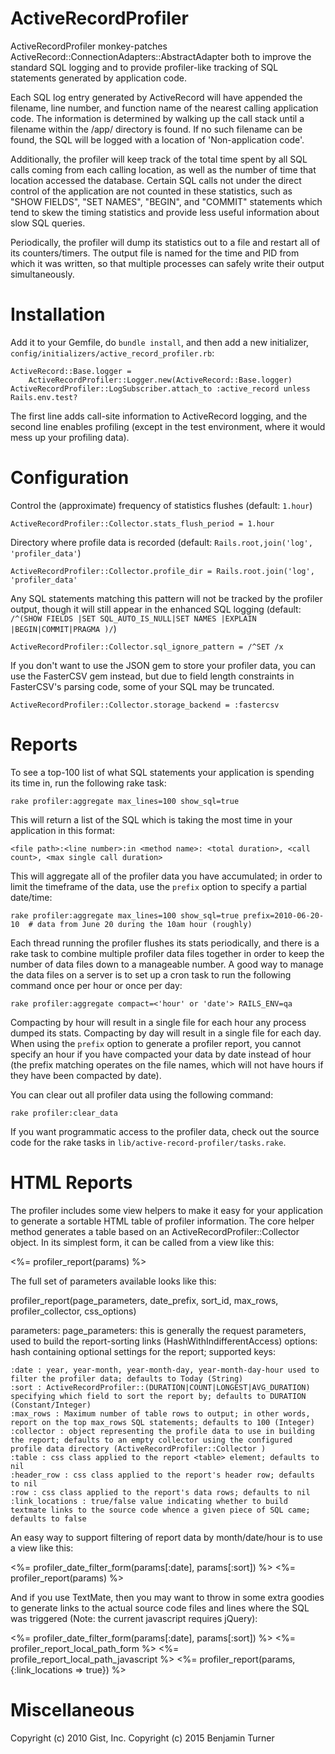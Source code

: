 ActiveRecordProfiler
====================

ActiveRecordProfiler monkey-patches 
ActiveRecord::ConnectionAdapters::AbstractAdapter both to improve the 
standard SQL logging and to provide profiler-like tracking of SQL
statements generated by application code.

Each SQL log entry generated by ActiveRecord will have appended the 
filename, line number, and function name of the nearest calling 
application code. The information is determined by walking up the call
stack until a filename within the /app/ directory is found. If no such
filename can be found, the SQL will be logged with a location of 
'Non-application code'.

Additionally, the profiler will keep track of the total time spent by all
SQL calls coming from each calling location, as well as the number of time
that location accessed the database. Certain SQL calls not under the
direct control of the application are not counted in these statistics,
such as "SHOW FIELDS", "SET NAMES", "BEGIN", and "COMMIT" statements which
tend to skew the timing statistics and provide less useful information
about slow SQL queries.

Periodically, the profiler will dump its statistics out to a file and
restart all of its counters/timers. The output file is named for the time
and PID from which it was written, so that multiple processes can safely
write their output simultaneously.

Installation
============
Add it to your Gemfile, do `bundle install`, and then add a new initializer, `config/initializers/active_record_profiler.rb`:

    ActiveRecord::Base.logger =
        ActiveRecordProfiler::Logger.new(ActiveRecord::Base.logger)
    ActiveRecordProfiler::LogSubscriber.attach_to :active_record unless Rails.env.test?


The first line adds call-site information to ActiveRecord logging, and the second line enables profiling (except in the test environment, where it would mess up your profiling data).

Configuration
=============
Control the (approximate) frequency of statistics flushes (default: `1.hour`)

    ActiveRecordProfiler::Collector.stats_flush_period = 1.hour

Directory where profile data is recorded (default: `Rails.root,join('log', 'profiler_data'`)

    ActiveRecordProfiler::Collector.profile_dir = Rails.root.join('log', 'profiler_data'

Any SQL statements matching this pattern will not be tracked by the 
profiler output, though it will still appear in the enhanced SQL logging
(default: `/^(SHOW FIELDS |SET SQL_AUTO_IS_NULL|SET NAMES |EXPLAIN |BEGIN|COMMIT|PRAGMA )/`)

    ActiveRecordProfiler::Collector.sql_ignore_pattern = /^SET /x

If you don't want to use the JSON gem to store your profiler data, you can
use the FasterCSV gem instead, but due to field length constraints in 
FasterCSV's parsing code, some of your SQL may be truncated.

    ActiveRecordProfiler::Collector.storage_backend = :fastercsv


Reports
=======
To see a top-100 list of what SQL statements your application is spending its
time in, run the following rake task:

    rake profiler:aggregate max_lines=100 show_sql=true

This will return a list of the SQL which is taking the most time in your 
application in this format:

    <file path>:<line number>:in <method name>: <total duration>, <call count>, <max single call duration>

This will aggregate all of the profiler data you have accumulated; in order 
to limit the timeframe of the data, use the `prefix` option to specify a
partial date/time:

    rake profiler:aggregate max_lines=100 show_sql=true prefix=2010-06-20-10  # data from June 20 during the 10am hour (roughly)

Each thread running the profiler flushes its stats periodically, and there
is a rake task to combine multiple profiler data files together in order to 
keep the number of data files down to a manageable number. A good way to 
manage the data files on a server is to set up a cron task to run the 
following command once per hour or once per day:

    rake profiler:aggregate compact=<'hour' or 'date'> RAILS_ENV=qa

Compacting by hour will result in a single file for each hour any process 
dumped its stats. Compacting by day will result in a single file for each 
day. When using the `prefix` option to generate a profiler report, you
cannot specify an hour if you have compacted your data by date instead of
hour (the prefix matching operates on the file names, which will not have
hours if they have been compacted by date).

You can clear out all profiler data using the following command:

    rake profiler:clear_data
  
If you want programmatic access to the profiler data, check out the source
code for the rake tasks in `lib/active-record-profiler/tasks.rake`.


HTML Reports
============

The profiler includes some view helpers to make it easy for your application
to generate a sortable HTML table of profiler information. The core helper
method generates a table based on an ActiveRecordProfiler::Collector object.
In its simplest form, it can be called from a view like this:

  <div id="#profiler">
    <%= profiler_report(params) %>
  </div>
  
The full set of parameters available looks like this:

  profiler_report(page_parameters, date_prefix, sort_id, max_rows, profiler_collector, css_options)
  
parameters:
  page_parameters: this is generally the request parameters, used to build the report-sorting links (HashWithIndifferentAccess)
  options: hash containing optional settings for the report; supported keys:
  
    :date : year, year-month, year-month-day, year-month-day-hour used to filter the profiler data; defaults to Today (String)
    :sort : ActiveRecordProfiler::(DURATION|COUNT|LONGEST|AVG_DURATION) specifying which field to sort the report by; defaults to DURATION (Constant/Integer)
    :max_rows : Maximum number of table rows to output; in other words, report on the top max_rows SQL statements; defaults to 100 (Integer)
    :collector : object representing the profile data to use in building the report; defaults to an empty collector using the configured profile data directory (ActiveRecordProfiler::Collector )
    :table : css class applied to the report <table> element; defaults to nil
    :header_row : css class applied to the report's header row; defaults to nil
    :row : css class applied to the report's data rows; defaults to nil
    :link_locations : true/false value indicating whether to build textmate links to the source code whence a given piece of SQL came; defaults to false
  
An easy way to support filtering of report data by month/date/hour is to 
use a view like this:

  <%= profiler_date_filter_form(params[:date], params[:sort]) %>
  <%= profiler_report(params) %>
  
And if you use TextMate, then you may want to throw in some extra goodies
to generate links to the actual source code files and lines where the SQL
was triggered (Note: the current javascript requires jQuery):

  <%= profiler_date_filter_form(params[:date], params[:sort]) %>
  <%= profiler_report_local_path_form %>
  <%= profile_report_local_path_javascript %>
  <%= profiler_report(params, {:link_locations => true}) %>


Miscellaneous
=============

Copyright (c) 2010 Gist, Inc.
Copyright (c) 2015 Benjamin Turner
